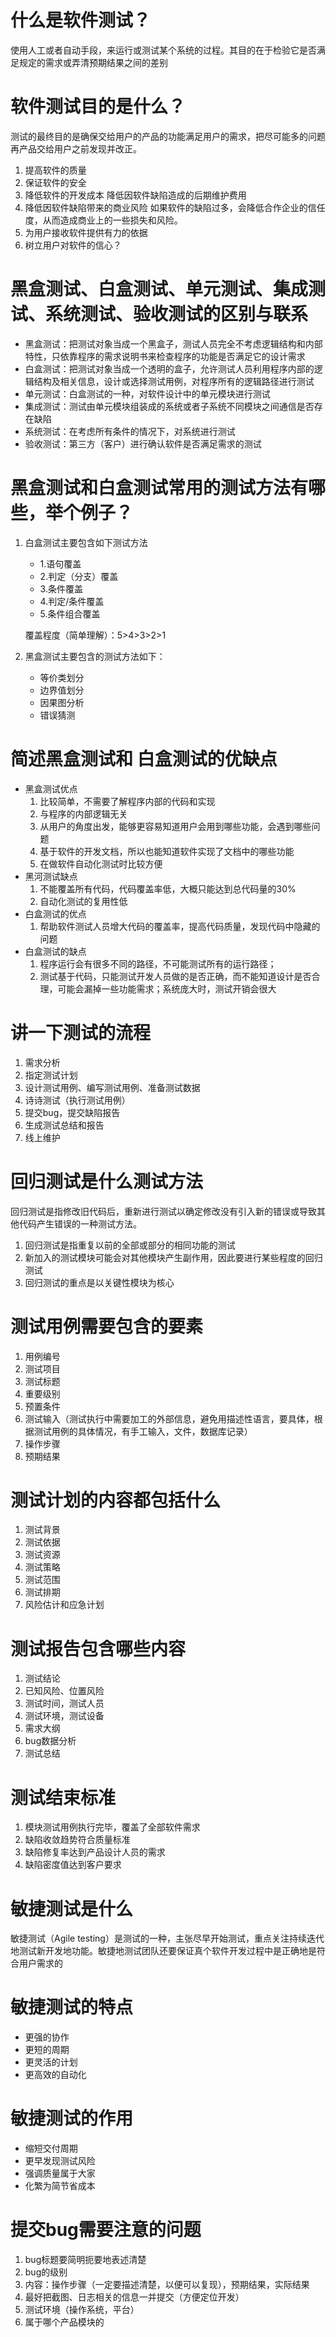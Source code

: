 # 什么是软件测试？

使用人工或者自动手段，来运行或测试某个系统的过程。其目的在于检验它是否满足规定的需求或弄清预期结果之间的差别

# 软件测试目的是什么？

测试的最终目的是确保交给用户的产品的功能满足用户的需求，把尽可能多的问题再产品交给用户之前发现并改正。

1. 提高软件的质量
2. 保证软件的安全
3. 降低软件的开发成本
   降低因软件缺陷造成的后期维护费用
4. 降低因软件缺陷带来的商业风险
   如果软件的缺陷过多，会降低合作企业的信任度，从而造成商业上的一些损失和风险。
5. 为用户接收软件提供有力的依据
6. 树立用户对软件的信心？

# 黑盒测试、白盒测试、单元测试、集成测试、系统测试、验收测试的区别与联系

- 黑盒测试：把测试对象当成一个黑盒子，测试人员完全不考虑逻辑结构和内部特性，只依靠程序的需求说明书来检查程序的功能是否满足它的设计需求
- 白盒测试：把测试对象当成一个透明的盒子，允许测试人员利用程序内部的逻辑结构及相关信息，设计或选择测试用例，对程序所有的逻辑路径进行测试
- 单元测试：白盒测试的一种，对软件设计中的单元模块进行测试
- 集成测试：测试由单元模块组装成的系统或者子系统不同模块之间通信是否存在缺陷
- 系统测试：在考虑所有条件的情况下，对系统进行测试
- 验收测试：第三方（客户）进行确认软件是否满足需求的测试

# 黑盒测试和白盒测试常用的测试方法有哪些，举个例子？

1. 白盒测试主要包含如下测试方法

   - 1.语句覆盖
   - 2.判定（分支）覆盖
   - 3.条件覆盖
   - 4.判定/条件覆盖
   - 5.条件组合覆盖 

   覆盖程度（简单理解）：5>4>3>2>1

2. 黑盒测试主要包含的测试方法如下：

   - 等价类划分
   - 边界值划分
   - 因果图分析
   - 错误猜测

# 简述黑盒测试和 白盒测试的优缺点

- 黑盒测试优点
  1. 比较简单，不需要了解程序内部的代码和实现
  2. 与程序的内部逻辑无关
  3. 从用户的角度出发，能够更容易知道用户会用到哪些功能，会遇到哪些问题
  4. 基于软件的开发文档，所以也能知道软件实现了文档中的哪些功能
  5. 在做软件自动化测试时比较方便
- 黑河测试缺点
  1. 不能覆盖所有代码，代码覆盖率低，大概只能达到总代码量的30%
  2. 自动化测试的复用性低
- 白盒测试的优点
  1. 帮助软件测试人员增大代码的覆盖率，提高代码质量，发现代码中隐藏的问题
- 白盒测试的缺点
  1. 程序运行会有很多不同的路径，不可能测试所有的运行路径；
  2. 测试基于代码，只能测试开发人员做的是否正确，而不能知道设计是否合理，可能会漏掉一些功能需求；系统庞大时，测试开销会很大

# 讲一下测试的流程

1. 需求分析
2. 指定测试计划
3. 设计测试用例、编写测试用例、准备测试数据
4. 诗诗测试（执行测试用例）
5. 提交bug，提交缺陷报告
6. 生成测试总结和报告
7. 线上维护

# 回归测试是什么测试方法

回归测试是指修改旧代码后，重新进行测试以确定修改没有引入新的错误或导致其他代码产生错误的一种测试方法。

1. 回归测试是指重复以前的全部或部分的相同功能的测试
2. 新加入的测试模块可能会对其他模块产生副作用，因此要进行某些程度的回归测试
3. 回归测试的重点是以关键性模块为核心

# 测试用例需要包含的要素

1. 用例编号
2. 测试项目
3. 测试标题
4. 重要级别
5. 预置条件
6. 测试输入（测试执行中需要加工的外部信息，避免用描述性语言，要具体，根据测试用例的具体情况，有手工输入，文件，数据库记录）
7. 操作步骤
8. 预期结果

# 测试计划的内容都包括什么

1. 测试背景
2. 测试依据
3. 测试资源
4. 测试策略
5. 测试范围
6. 测试排期
7. 风险估计和应急计划

# 测试报告包含哪些内容

1. 测试结论
2. 已知风险、位置风险
3. 测试时间，测试人员
4. 测试环境，测试设备
5. 需求大纲
6. bug数据分析
7. 测试总结

# 测试结束标准

1. 模块测试用例执行完毕，覆盖了全部软件需求
2. 缺陷收敛趋势符合质量标准
3. 缺陷修复率达到产品设计人员的需求
4. 缺陷密度值达到客户要求

# 敏捷测试是什么

敏捷测试（Agile testing）是测试的一种，主张尽早开始测试，重点关注持续迭代地测试新开发地功能。敏捷地测试团队还要保证真个软件开发过程中是正确地是符合用户需求的

# 敏捷测试的特点

- 更强的协作
- 更短的周期
- 更灵活的计划
- 更高效的自动化

# 敏捷测试的作用

- 缩短交付周期
- 更早发现测试风险
- 强调质量属于大家
- 化繁为简节省成本

# 提交bug需要注意的问题

1. bug标题要简明扼要地表述清楚
2. bug的级别
3. 内容：操作步骤（一定要描述清楚，以便可以复现），预期结果，实际结果
4. 最好把截图、日志相关的信息一并提交（方便定位开发）
5. 测试环境（操作系统，平台）
6. 属于哪个产品模块的 